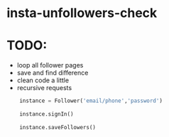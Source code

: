 # insta-unfollowers-check

# TODO:
- loop all follower pages 
- save and find difference
- clean code a little
- recursive requests


```python
    instance = Follower('email/phone','password')
    
    instance.signIn()
    
    instance.saveFollowers()
```
